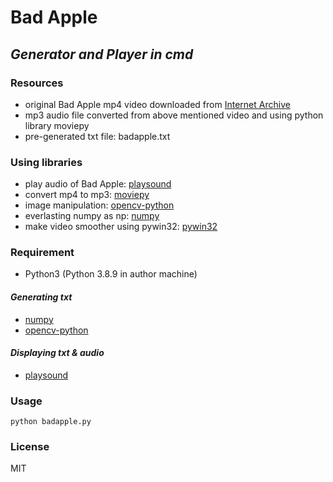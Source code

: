 # Bad Apple
## _Generator and Player in cmd_

### Resources
- original Bad Apple mp4 video downloaded from [Internet Archive](https://archive.org/details/TouhouBadApple)
- mp3 audio file converted from above mentioned video and using python library moviepy
- pre-generated txt file: badapple.txt

### Using libraries
- play audio of Bad Apple: [playsound](https://pypi.org/project/playsound/)
- convert mp4 to mp3: [moviepy](https://pypi.org/project/moviepy/)
- image manipulation: [opencv-python](https://pypi.org/project/opencv-python/)
- everlasting numpy as np: [numpy](https://pypi.org/project/numpy/)
- make video smoother using pywin32: [pywin32](https://mhammond.github.io/pywin32/)

### Requirement
- Python3 (Python 3.8.9 in author machine)

#### _Generating txt_
- [numpy](https://pypi.org/project/numpy/)
- [opencv-python](https://pypi.org/project/opencv-python/)

#### _Displaying txt & audio_
- [playsound](https://pypi.org/project/playsound/)


### Usage
```
python badapple.py
```

### License
MIT